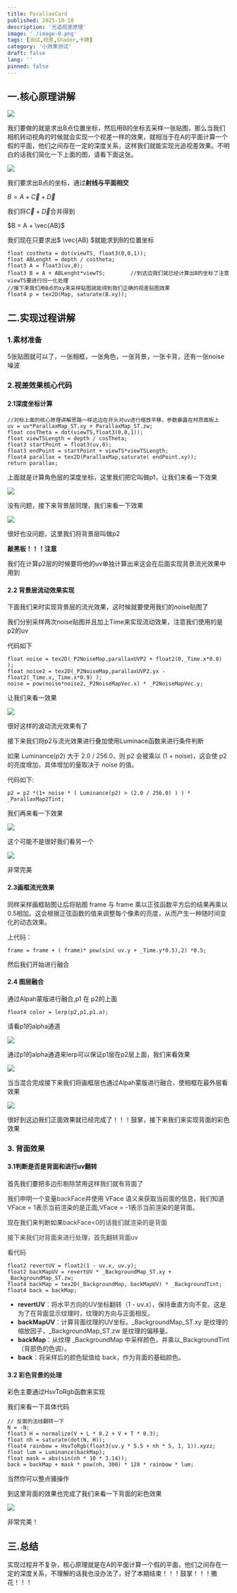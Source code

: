 ```yaml
---
title: ParallaxCard
published: 2025-10-18
description: '光追视差原理'
image: './image-0.png'
tags: [测试,视差,Shader,卡牌]
category: '小效果测试'
draft: false
lang: ''
pinned: false
---
```


## 一.核心原理讲解

![](image-0.png)

我们要做的就是求出B点位置坐标，然后用B的坐标去采样一张贴图，那么当我们相机转动视角的时候就会实现一个视差一样的效果，就相当于在A的平面计算一个假的平面，他们之间存在一定的深度关系，这样我们就能实现光追视差效果。不明白的话我们简化一下上面的图，请看下面这张。

![](image-1.png)

我们要求出B点的坐标，通过**射线与平面相交**

$B = A +\vec{C} + \vec{D}$

我们将$\vec{C} + \vec{D}$合并得到

$B = A + \vec{AB}$

我们现在只要求出$ \vec{AB} $就能求到B的位置坐标

```plain
float costheta = dot(viewTS, float3(0,0,1));
float ABLenght = depth / costheta;
float3 A = float3(uv,0);
float3 B = A + ABLenght*viewTS;        //到这边我们就已经计算出B的坐标了注意viewTS要进行归一化处理
//接下来我们用B点的xy来采样贴图就能得到我们正确的视差贴图效果
float4 p = tex2D(Map, saturate(B.xy));
```

## 二.实现过程讲解

### 1.素材准备

5张贴图就可以了，一张相框，一张角色，一张背景，一张卡背，还有一张noise噪波

### 2.视差效果核心代码

#### 2.1深度坐标计算

```plain
//对标上面的核心原理讲解思路一样这边在开头对uv进行缩放平移，参数暴露在材质面板上
uv = uv*ParallaxMap_ST.xy + ParallaxMap_ST.zw;
float cosTheta = dot(viewTS,float3(0,0,1));
float viewTSLength = depth / cosTheta;
float3 startPoint = float3(uv,0);
float3 endPoint = startPoint + viewTS*viewTSLength;
float4 parallax = tex2D(ParallaxMap,saturate( endPoint.xy));
return parallax;
```

上面就是计算角色层的深度坐标，这里我们把它叫做p1，让我们来看一下效果

![](image-2.png)

没有问题，接下来背景层同理，我们来看一下效果

![](image-3.png)

很好也没问题，这里我们将背景层叫做p2

**敲黑板！！！注意**

我们在计算p2层的时候要将他的uv单独计算出来这会在后面实现背景流光效果中用到

#### 2.2 背景层流动效果实现

下面我们来时实现背景层的流光效果，这时候就要使用我们的noise贴图了

我们分别采样两次noise贴图并且加上Time来实现流动效果，注意我们使用的是p2的uv

代码如下

```plain
float noise = tex2D(_P2NoiseMap,parallaxUVP2 + float2(0,_Time.x*0.8) );
float noise2 = tex2D(_P2NoiseMap,parallaxUVP2.yx - float2(_Time.x,_Time.x*0.9) );   
noise = pow(noise*noise2,_P2NoiseMapVec.x) * _P2NoiseMapVec.y;
```

让我们来看一效果

![](image-4.png)

很好这样的波动流光效果有了

接下来我们将p2与流光效果进行叠加使用Luminace函数来进行条件判断

<font style="color:rgba(0, 0, 0, 0.85);">如果 Luminance(p2) 大于 2.0 / 256.0，则 p2 会被乘以 (1 + noise)，这会使 p2 的亮度增加，具体增加的量取决于 noise 的值。</font>

<font style="color:rgba(0, 0, 0, 0.85);">代码如下:</font>

```plain
p2 = p2 *(1+ noise * ( Luminance(p2) > (2.0 / 256.0) ) ) * _ParallaxMap2Tint;
```

我们再来看一下效果

![](image-5.png)

这个可能不是很好我们看另一个

![](image-6.png)

非常完美

#### 2.3画框流光效果

同样采样画框贴图让后将贴图<font style="color:rgba(0, 0, 0, 0.85);"> frame 与 frame 乘以正弦函数平方后的结果再乘以0.5相加。这会根据正弦函数的值来调整每个像素的亮度，从而产生一种随时间变化的动态效果。</font>

<font style="color:rgba(0, 0, 0, 0.85);">上代码：</font>

```plain
frame = frame + ( frame)* pow(sin( uv.y + _Time.y*0.5),2) *0.5;
```

然后我们开始进行融合

#### 2.4 图层融合

通过Alpah蒙版进行融合,p1 在 p2的上面

```plain
float4 color = lerp(p2,p1,p1.a);
```

请看p1的alpha通道

![](image-7.png)

通过p1的alpha通道来lerp可以保证p1层在p2层上面，我们来看效果

![](image-8.png)

当当混合完成接下来我们将画框层也通过Alpah蒙版进行融合，使相框在最外层看效果

![](image-9.png)

很好到这边我们正面效果就已经完成了！！！鼓掌，接下来我们来实现背面的彩色效果

### 3. 背面效果

#### 3.1判断是否是背面和进行uv翻转

首先我们要把<font style="color:rgba(0, 0, 0, 0.85);">多边形剔除禁用这样我们就有背面了</font>

<font style="color:rgba(0, 0, 0, 0.85);">我们申明一个变量</font><font style="color:rgb(56, 58, 66);background-color:rgb(250, 250, 250);">backFace</font><font style="color:rgba(0, 0, 0, 0.85);">并使用 VFace 语义来获取当前面的信息，我们知道VFace = 1表示当前渲染的是正面,VFace = -1表示当前渲染的是背面。</font>

<font style="color:rgba(0, 0, 0, 0.85);">现在我们来判断如果</font><font style="color:rgb(56, 58, 66);background-color:rgb(250, 250, 250);">backFace<0的话我们就渲染的是背面</font>

<font style="color:rgb(56, 58, 66);background-color:rgb(250, 250, 250);">接下来我们对背面来进行处理，首先翻转背面uv</font>

<font style="color:rgb(56, 58, 66);background-color:rgb(250, 250, 250);">看代码</font>

```plain
float2 revertUV = float2(1 - uv.x, uv.y);
float2 backMapUV = revertUV * _BackgroundMap_ST.xy + _BackgroundMap_ST.zw;
float4 backMap = tex2D(_BackgroundMap, backMapUV) * _BackgroundTint;
float4 back = backMap;
```

+ **<font style="color:rgba(0, 0, 0, 0.85);">revertUV</font>**<font style="color:rgba(0, 0, 0, 0.85);">：将水平方向的UV坐标翻转（</font><font style="color:rgba(0, 0, 0, 0.85);">1 - uv.x</font><font style="color:rgba(0, 0, 0, 0.85);">），保持垂直方向不变。这是为了在背面显示纹理时，纹理的方向与正面相反。</font>
+ **<font style="color:rgba(0, 0, 0, 0.85);">backMapUV</font>**<font style="color:rgba(0, 0, 0, 0.85);">：计算背面纹理的UV坐标。</font><font style="color:rgba(0, 0, 0, 0.85);">_BackgroundMap_ST.xy</font><font style="color:rgba(0, 0, 0, 0.85);"> </font><font style="color:rgba(0, 0, 0, 0.85);">是纹理的缩放因子，</font><font style="color:rgba(0, 0, 0, 0.85);">_BackgroundMap_ST.zw</font><font style="color:rgba(0, 0, 0, 0.85);"> </font><font style="color:rgba(0, 0, 0, 0.85);">是纹理的偏移量。</font>
+ **<font style="color:rgba(0, 0, 0, 0.85);">backMap</font>**<font style="color:rgba(0, 0, 0, 0.85);">：从纹理 _BackgroundMap 中采样颜色，并乘以_BackgroundTint（背部色的色调）。</font>
+ **<font style="color:rgba(0, 0, 0, 0.85);">back</font>**<font style="color:rgba(0, 0, 0, 0.85);">：将采样后的颜色赋值给 back，作为背面的基础颜色。</font>

#### 3.2 **<font style="color:rgba(0, 0, 0, 0.85);">彩色背景的处理</font>**

彩色主要通过HsvToRgb函数来实现

我们来看一下具体代码

```plain
// 反面的法线翻转一下
N = -N;
float3 H = normalize(V + L * 0.2 + V + T * 0.3);
float nh = saturate(dot(N, H));
float4 rainbow = HsvToRgb(float3(uv.y * 5.5 + nh * 5, 1, 1)).xyzz;
float lum = Luminance(backMap);
float mask = abs(sin(nh * 10 * 3.14));
back = backMap + mask * pow(nh, 300) * 128 * rainbow * lum;
```

当然你可以整点骚操作

到这里背面的效果也完成了我们来看一下背面的彩色效果

![](image-10.png)

非常完美！

## 三.总结

实现过程并不复杂，核心原理就是在A的平面计算一个假的平面，他们之间存在一定的深度关系，不理解的话我也没办法了，好了本期结束！！！鼓掌！！！撒花！！！

